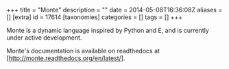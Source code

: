 +++
title = "Monte"
description = ""
date = 2014-05-08T16:36:08Z
aliases = []
[extra]
id = 17614
[taxonomies]
categories = []
tags = []
+++



Monte is a dynamic language inspired by Python and E, and is currently under active development.

Monte's documentation is available on readthedocs at [http://monte.readthedocs.org/en/latest/].
